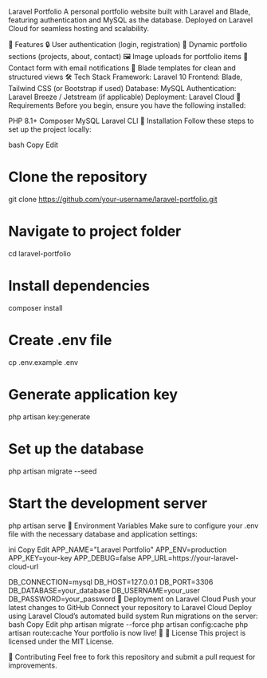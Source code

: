 Laravel Portfolio
A personal portfolio website built with Laravel and Blade, featuring authentication and MySQL as the database. Deployed on Laravel Cloud for seamless hosting and scalability.

🚀 Features
🔒 User authentication (login, registration)
📄 Dynamic portfolio sections (projects, about, contact)
🖼️ Image uploads for portfolio items
📧 Contact form with email notifications
🎨 Blade templates for clean and structured views
🛠️ Tech Stack
Framework: Laravel 10
Frontend: Blade, Tailwind CSS (or Bootstrap if used)
Database: MySQL
Authentication: Laravel Breeze / Jetstream (if applicable)
Deployment: Laravel Cloud
📌 Requirements
Before you begin, ensure you have the following installed:

PHP 8.1+
Composer
MySQL
Laravel CLI
🔧 Installation
Follow these steps to set up the project locally:

bash
Copy
Edit
# Clone the repository
git clone https://github.com/your-username/laravel-portfolio.git

# Navigate to project folder
cd laravel-portfolio

# Install dependencies
composer install

# Create .env file
cp .env.example .env

# Generate application key
php artisan key:generate

# Set up the database
php artisan migrate --seed

# Start the development server
php artisan serve
🔑 Environment Variables
Make sure to configure your .env file with the necessary database and application settings:

ini
Copy
Edit
APP_NAME="Laravel Portfolio"
APP_ENV=production
APP_KEY=your-key
APP_DEBUG=false
APP_URL=https://your-laravel-cloud-url

DB_CONNECTION=mysql
DB_HOST=127.0.0.1
DB_PORT=3306
DB_DATABASE=your_database
DB_USERNAME=your_user
DB_PASSWORD=your_password
🚀 Deployment on Laravel Cloud
Push your latest changes to GitHub
Connect your repository to Laravel Cloud
Deploy using Laravel Cloud’s automated build system
Run migrations on the server:
bash
Copy
Edit
php artisan migrate --force
php artisan config:cache
php artisan route:cache
Your portfolio is now live! 🎉
📜 License
This project is licensed under the MIT License.

🙌 Contributing
Feel free to fork this repository and submit a pull request for improvements.
